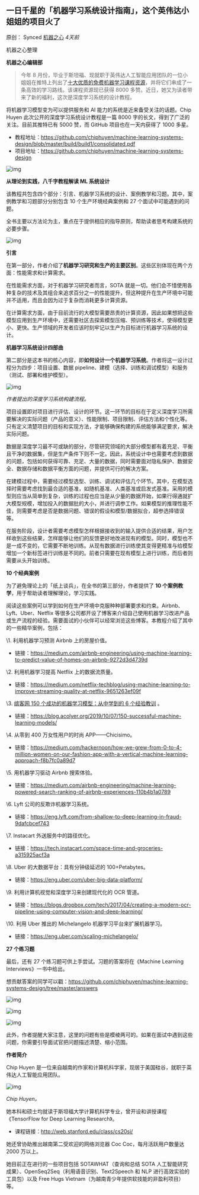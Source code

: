 ## 一日千星的「机器学习系统设计指南」，这个英伟达小姐姐的项目火了

原创： Synced [机器之心](javascript:void(0);) *4天前*

机器之心整理

**机器之心编辑部**



> 今年 8 月份，毕业于斯坦福、现就职于英伟达人工智能应用团队的一位小姐姐在推特上列出了[十大优质的免费机器学习课程资源](http://mp.weixin.qq.com/s?__biz=MzA3MzI4MjgzMw==&mid=2650767325&idx=2&sn=40fbe6cd7076bbc49eed34252066e6d7&chksm=871abba3b06d32b5903ea0689a1b9c7606a689e3003a8b8f1398a1f9dc2f976ec9adebbcb645&scene=21#wechat_redirect)，并将它们串成了一条高效的学习路线。该课程资源现已获得 8000 多赞。近日，她又为读者带来了新的福利，这次是深度学习系统的设计教程。

将机器学习模型变为可以提供服务和 AI 能力的系统是近来备受关注的话题。Chip Huyen 此次公开的深度学习系统设计教程是一篇 8000 字的长文，得到了广泛的关注。目前其推特已有 5000 赞，而 GitHub 项目也在一天内获得了 1000 多星。



- 教程地址：https://github.com/chiphuyen/machine-learning-systems-design/blob/master/build/build1/consolidated.pdf
- 项目地址：https://github.com/chiphuyen/machine-learning-systems-design



![img](https://mmbiz.qpic.cn/mmbiz_png/KmXPKA19gWibHv32FxC1Bff8XqRk8GFDlk72qPBweoU0DnCvOcWrtTKUmtExjUBVdwoicwk3R5pSk0yVKLAPibnGA/640?wx_fmt=png&tp=webp&wxfrom=5&wx_lazy=1&wx_co=1)







**从理论到实践，八千字教程解读 ML 系统设计**



该教程共包含四个部分：引言、机器学习系统的设计、案例教学和习题。其中，案例教学和习题部分分别包含 10 个生产环境经典案例和 27 个面试中可能遇到的问题。



全书主要以方法论为主，重点在于提供相应的指导原则，帮助读者思考构建系统的必要步骤。



![img](https://mmbiz.qpic.cn/mmbiz_png/KmXPKA19gWibHv32FxC1Bff8XqRk8GFDlTPqJK7GAgib9TEYykMVvPPUyxk9ELMIef5Z3qWpISujjtlGZGibFqtWg/640?wx_fmt=png&tp=webp&wxfrom=5&wx_lazy=1&wx_co=1)



**引言**



在第一部分，作者介绍了**机器学习研究和生产的主要区别**。这些区别体现在两个方面：性能需求和计算需求。



在性能需求方面，对于机器学习研究者而言，SOTA 就是一切。他们会不惜使用各种复杂的技术及其组合来追求百分之一的性能提升，但这种提升在生产环境中可能并不适用，而且会因为过于复杂而消耗更多计算资源。



在计算需求方面，由于目前流行的大模型需要昂贵的计算资源，因此如果想把这些模型应用到生产环境中，还需要社区去探索模型压缩、预训练等技术，使得模型更小、更快。生产领域的开发者应该时刻牢记以生产为目标进行机器学习系统的设计。



**机器学习系统设计四部曲**



第二部分是这本书的核心内容，即**如何设计一个机器学习系统**。作者将这一设计过程分为四步：项目设置、数据 pipeline、建模（选择、训练和调试模型）和服务（测试、部署和维护模型）。



![img](https://mmbiz.qpic.cn/mmbiz_png/KmXPKA19gWibHv32FxC1Bff8XqRk8GFDldv150Zg61UICRW0axdlj1sjG1zM2qFGuLEGJiayQNeJLRkJqOpHMOfQ/640?wx_fmt=png&tp=webp&wxfrom=5&wx_lazy=1&wx_co=1)

*作者提出的深度学习系统构建流程。*



项目设置即对项目进行评估、设计的环节。这一环节的目标在于定义深度学习所需要解决的实际问题（产品的意义）、性能限制、项目限制、评估方法和个性化等。只有定义清楚项目的目标和实现方法，才能够确保构建的系统能够满足要求，解决实际问题。



数据是深度学习最不可或缺的部分，尽管研究领域的大部分模型都有着充足、平衡且干净的数据集，但是生产条件下则不一定。因此，系统设计中也需要考虑到数据的问题，包括如何获得可靠、充足、大量的数据，同时需要面对隐私保护、数据安全、数据存储和数据平衡方面的问题，并提供可行的解决方案。



在建模过程中，需要经过模型选型、训练、调试和评估几个环节。其中，在模型选择时需要考虑找到最合适的基准，如随机基准、人类基准或启发式基准。采用的模型则应当从简单到复杂，训练的过程也应当是从少量的数据开始，如果行得通就扩大模型规模，增加投入的数据批的大小，并进行调参工作。如果模型的推理性能不佳，则需要考虑是否是数据问题、错误的假设和模型/数据拟合，超参选择错误等。



在服务阶段，设计者需要考虑模型怎样根据接收到的输入提供合适的结果，用户怎样收到这些结果，怎样能够让他们的反馈更好地改进现有的模型。同时，模型也不是一成不变的，它需要不断地训练。从现有数据进行训练使其变得更精准与给模型增加一个新标签进行训练是不同的。前者只需要在现有模型上进行训练，而后者则需要从头开始训练。



**10 个经典案例**



为了避免理论上的「纸上谈兵」，在全书的第三部分，作者提供了 **10 个案例教学**，用于帮助读者理解理论，学习实践。



阅读这些案例可以学到如何在生产环境中克服种种部署要求和约束。Airbnb、Lyft、Uber、Netflix 等很多公司都开设了博客来介绍自己使用机器学习改进产品或生产流程的经验。需要面试的小伙伴可以经常浏览这些博客。本教程介绍了其中的一些精华案例，包括：



\1. 利用机器学习预测 Airbnb 上的房屋价值。



- 链接：https://medium.com/airbnb-engineering/using-machine-learning-to-predict-value-of-homes-on-airbnb-9272d3d4739d





\2. 利用机器学习提高 Netflix 上的数据流质量。



- 链接：https://medium.com/netflix-techblog/using-machine-learning-to-improve-streaming-quality-at-netflix-9651263ef09f





\3. [缤客网 150 个成功的机器学习模型：](http://mp.weixin.qq.com/s?__biz=MzA3MzI4MjgzMw==&mid=2650774598&idx=3&sn=2843356b14b8cf1d0348913169910ea8&chksm=871a5838b06dd12eb0076bc8f365b03c2ce578b7951754049401b151d63b5b0f6e58aaa1e9ec&scene=21#wechat_redirect)[从中学到的 6 个经验教训](http://mp.weixin.qq.com/s?__biz=MzA3MzI4MjgzMw==&mid=2650774598&idx=3&sn=2843356b14b8cf1d0348913169910ea8&chksm=871a5838b06dd12eb0076bc8f365b03c2ce578b7951754049401b151d63b5b0f6e58aaa1e9ec&scene=21#wechat_redirect) 。



- 链接：https://blog.acolyer.org/2019/10/07/150-successful-machine-learning-models/





\4. 从零到 400 万女性用户的时尚 APP——Chicisimo。



- 链接：https://medium.com/hackernoon/how-we-grew-from-0-to-4-million-women-on-our-fashion-app-with-a-vertical-machine-learning-approach-f8b7fc0a89d7





\5. 用机器学习驱动 Airbnb 搜索体验。



- 链接：https://medium.com/airbnb-engineering/machine-learning-powered-search-ranking-of-airbnb-experiences-110b4b1a0789





\6. Lyft 公司的反欺诈机器学习系统。



- 链接：https://eng.lyft.com/from-shallow-to-deep-learning-in-fraud-9dafcbcef743





\7. Instacart 外送服务中的路径优化。



- 链接：https://tech.instacart.com/space-time-and-groceries-a315925acf3a





\8. Uber 的大数据平台：具有分钟级延迟的 100+Petabytes。



- 链接：https://eng.uber.com/uber-big-data-platform/





\9. 利用计算机视觉和深度学习来创建现代化的 OCR 管道。



- 链接：https://blogs.dropbox.com/tech/2017/04/creating-a-modern-ocr-pipeline-using-computer-vision-and-deep-learning/





\10. 利用 Uber 推出的 Michelangelo 机器学习平台来扩展机器学习。



- 链接：https://eng.uber.com/scaling-michelangelo/





**27 个练习题**



最后，还有 27 个练习题可供上手尝试。习题的答案将在《Machine Learning Interviews》一书中给出。



想贡献答案的同学可以戳：https://github.com/chiphuyen/machine-learning-systems-design/tree/master/answers



![img](https://mmbiz.qpic.cn/mmbiz_png/KmXPKA19gWibHv32FxC1Bff8XqRk8GFDl7VSKJoJXGycpaMZpicoiaibqMycIKP3NW8RpToV5WqY7Pxt21egGMCSMA/640?wx_fmt=png&tp=webp&wxfrom=5&wx_lazy=1&wx_co=1)

![img](https://mmbiz.qpic.cn/mmbiz_png/KmXPKA19gWibHv32FxC1Bff8XqRk8GFDlpRMuUu3sHnFwibZv8uJqPUsuEwIuQ9ribg0YRpBSibetm7vtZw9kiclwoQ/640?wx_fmt=png&tp=webp&wxfrom=5&wx_lazy=1&wx_co=1)

![img](https://mmbiz.qpic.cn/mmbiz_png/KmXPKA19gWibHv32FxC1Bff8XqRk8GFDlIicQOiamYyaNrtwaJaJDBBY7D5xDLwuuT44NARRvWd65N7aUQMgxOicBQ/640?wx_fmt=png&tp=webp&wxfrom=5&wx_lazy=1&wx_co=1)



此外，作者提醒大家注意，这里的问题有些是模棱两可的。如果在面试中遇到这些问题，你需要引导面试官把问题描述清楚、缩小范围。



**作者简介**



Chip Huyen 是一位来自越南的作家和计算机科学家，现居于美国硅谷，就职于英伟达人工智能应用团队。



![img](https://mmbiz.qpic.cn/mmbiz_png/KmXPKA19gWibHv32FxC1Bff8XqRk8GFDlamXsSHKXuGiaEcJSDfpoRYRL8ZASXm9G3VbjytjeExRMfqiapfn3KHIA/640?wx_fmt=png&tp=webp&wxfrom=5&wx_lazy=1&wx_co=1)

*Chip Huyen。*



她本科和硕士均就读于斯坦福大学计算机科学专业，曾开设和讲授课程《TensorFlow for Deep Learning Research》。



- 课程链接：http://web.stanford.edu/class/cs20si/





她还曾协助推出越南第二受欢迎的网络浏览器 Coc Coc，每月活跃用户数量达 2000 万以上。



她目前正在进行的一些项目包括 SOTAWHAT（查询和总结 SOTA 人工智能研究成果）、OpenSeq2Seq（利用语音识别、Text2Speech 和 NLP 进行高效实验的工具包）以及 Free Hugs Vietnam（为越南青少年提供软技能的非盈利项目）等。